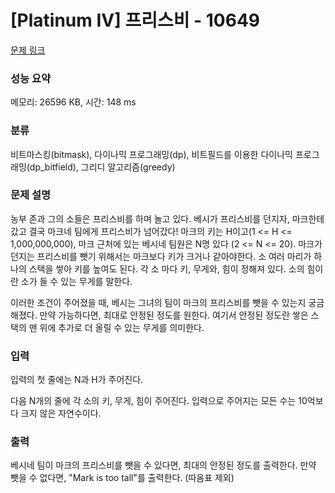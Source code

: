 # [Platinum IV] 프리스비 - 10649 

[문제 링크](https://www.acmicpc.net/problem/10649) 

### 성능 요약

메모리: 26596 KB, 시간: 148 ms

### 분류

비트마스킹(bitmask), 다이나믹 프로그래밍(dp), 비트필드를 이용한 다이나믹 프로그래밍(dp_bitfield), 그리디 알고리즘(greedy)

### 문제 설명

<p>농부 존과 그의 소들은 프리스비를 하며 놀고 있다. 베시가 프리스비를 던지자, 마크한테 갔고 결국 마크네 팀에게 프리스비가 넘어갔다! 마크의 키는 H이고(1 <= H <= 1,000,000,000), 마크 근처에 있는 베시네 팀원은 N명 있다 (2 <= N <= 20). 마크가 던지는 프리스비를 뺏기 위해서는 마크보다 키가 크거나 같아야한다. 소 여러 마리가 하나의 스택을 쌓아 키를 높여도 된다. 각 소 마다 키, 무게와, 힘이 정해져 있다. 소의 힘이란 소가 들 수 있는 무게를 말한다.</p>

<p>이러한 조건이 주어졌을 때, 베시는 그녀의 팀이 마크의 프리스비를 뺏을 수 있는지 궁금해졌다. 만약 가능하다면, 최대로 안정된 정도를 원한다. 여기서 안정된 정도란 쌓은 스택의 맨 위에 추가로 더 올릴 수 있는 무게를 의미한다.</p>

### 입력 

 <p>입력의 첫 줄에는 N과 H가 주어진다.</p>

<p>다음 N개의 줄에 각 소의 키, 무게, 힘이 주어진다. 입력으로 주어지는 모든 수는 10억보다 크지 않은 자연수이다.</p>

### 출력 

 <p>베시네 팀이 마크의 프리스비를 뺏을 수 있다면, 최대의 안정된 정도를 출력한다. 만약 뺏을 수 없다면, "Mark is too tall"를 출력한다. (따옴표 제외)</p>

